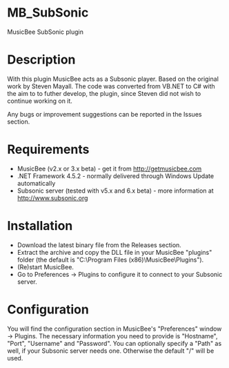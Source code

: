 # MB_SubSonic
MusicBee SubSonic plugin

Description
===========
With this plugin MusicBee acts as a Subsonic player.
Based on the original work by Steven Mayall. The code was converted from VB.NET to C# with the aim to to futher develop, the plugin, since Steven did not wish to continue working on it.

Any bugs or improvement suggestions can be reported in the Issues section.

Requirements
============
- MusicBee (v2.x or 3.x beta) - get it from http://getmusicbee.com
- .NET Framework 4.5.2 - normally delivered through Windows Update automatically
- Subsonic server (tested with v5.x and 6.x beta) - more information at http://www.subsonic.org

Installation
============
- Download the latest binary file from the Releases section.
- Extract the archive and copy the DLL file in your MusicBee "plugins" folder (the default is "C:\Program Files (x86)\MusicBee\Plugins\"). 
- (Re)start MusicBee.
- Go to Preferences -> Plugins to configure it to connect to your Subsonic server.

Configuration
=============
You will find the configuration section in MusicBee's "Preferences" window -> Plugins.
The necessary information you need to provide is "Hostname", "Port", "Username" and "Password".
You can optionally specify a "Path" as well, if your Subsonic server needs one. Otherwise the default "/" will be used.
